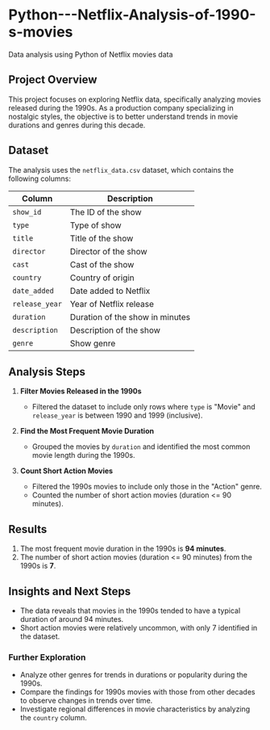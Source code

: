 # Python---Netflix-Analysis-of-1990-s-movies
Data analysis using Python of Netflix movies data

## Project Overview

This project focuses on exploring Netflix data, specifically analyzing movies released during the 1990s. As a production company specializing in nostalgic styles, the objective is to better understand trends in movie durations and genres during this decade.

## Dataset

The analysis uses the `netflix_data.csv` dataset, which contains the following columns:

| Column         | Description                           |
|----------------|---------------------------------------|
| `show_id`      | The ID of the show                   |
| `type`         | Type of show                         |
| `title`        | Title of the show                    |
| `director`     | Director of the show                 |
| `cast`         | Cast of the show                     |
| `country`      | Country of origin                    |
| `date_added`   | Date added to Netflix                |
| `release_year` | Year of Netflix release              |
| `duration`     | Duration of the show in minutes      |
| `description`  | Description of the show              |
| `genre`        | Show genre                           |

## Analysis Steps

1. **Filter Movies Released in the 1990s**
   - Filtered the dataset to include only rows where `type` is "Movie" and `release_year` is between 1990 and 1999 (inclusive).

2. **Find the Most Frequent Movie Duration**
   - Grouped the movies by `duration` and identified the most common movie length during the 1990s.

3. **Count Short Action Movies**
   - Filtered the 1990s movies to include only those in the "Action" genre.
   - Counted the number of short action movies (duration <= 90 minutes).

## Results

1. The most frequent movie duration in the 1990s is **94 minutes**.
2. The number of short action movies (duration <= 90 minutes) from the 1990s is **7**.

## Insights and Next Steps

- The data reveals that movies in the 1990s tended to have a typical duration of around 94 minutes.
- Short action movies were relatively uncommon, with only 7 identified in the dataset.

### Further Exploration
- Analyze other genres for trends in durations or popularity during the 1990s.
- Compare the findings for 1990s movies with those from other decades to observe changes in trends over time.
- Investigate regional differences in movie characteristics by analyzing the `country` column.

